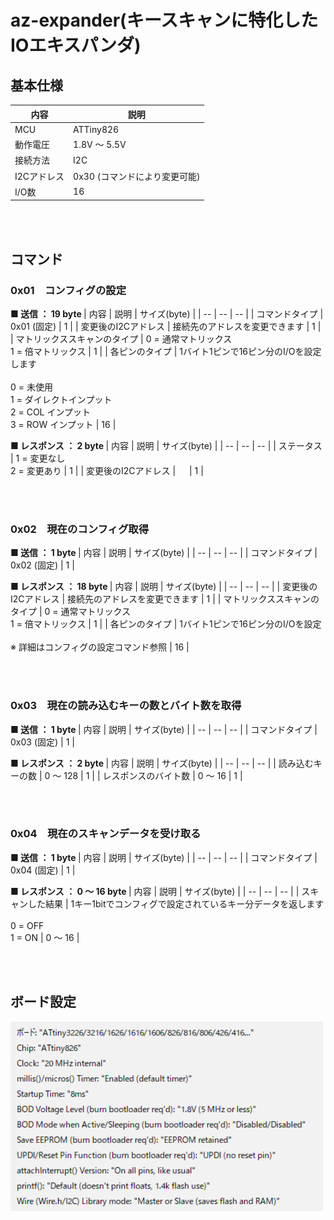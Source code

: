 # az-expander(キースキャンに特化したIOエキスパンダ)

## 基本仕様
|  内容  |  説明  |
|  --  |  --  |
|  MCU  |  ATTiny826  |
|  動作電圧  |  1.8V ～ 5.5V  |
|  接続方法  |  I2C  |
|  I2Cアドレス  |  0x30 (コマンドにより変更可能)  |
|  I/O数  |  16  |

<br><br>

## コマンド

### 0x01　コンフィグの設定

<b>■ 送信 ： 19 byte </b>
|  内容  |  説明  |  サイズ(byte)  |
|  --  |  --  |  --  |
|  コマンドタイプ  |  0x01 (固定)  |  1  |
|  変更後のI2Cアドレス  |  接続先のアドレスを変更できます  |  1  |
|  マトリックススキャンのタイプ  |  0 = 通常マトリックス<br>1 = 倍マトリックス  |  1  |
|  各ピンのタイプ  |  1バイト1ピンで16ピン分のI/Oを設定します<br><br>0 = 未使用<br>1 = ダイレクトインプット<br>2 = COL インプット<br>3 = ROW インプット  |  16  |

<b>■ レスポンス ： 2 byte </b>
|  内容  |  説明  |  サイズ(byte)  |
|  --  |  --  |  --  |
|  ステータス  |  1 = 変更なし<br>2 = 変更あり  |  1  |
|  変更後のI2Cアドレス  |  　  |  1  |

<br><br>

### 0x02　現在のコンフィグ取得

<b>■ 送信 ： 1 byte </b>
|  内容  |  説明  |  サイズ(byte)  |
|  --  |  --  |  --  |
|  コマンドタイプ  |  0x02 (固定)  |  1  |

<b>■ レスポンス ： 18 byte </b>
|  内容  |  説明  |  サイズ(byte)  |
|  --  |  --  |  --  |
|  変更後のI2Cアドレス  |  接続先のアドレスを変更できます  |  1  |
|  マトリックススキャンのタイプ  |  0 = 通常マトリックス<br>1 = 倍マトリックス  |  1  |
|  各ピンのタイプ  |  1バイト1ピンで16ピン分のI/Oを設定<br><br>※ 詳細はコンフィグの設定コマンド参照  |  16  |

<br><br>

### 0x03　現在の読み込むキーの数とバイト数を取得

<b>■ 送信 ： 1 byte </b>
|  内容  |  説明  |  サイズ(byte)  |
|  --  |  --  |  --  |
|  コマンドタイプ  |  0x03 (固定)  |  1  |

<b>■ レスポンス ： 2 byte </b>
|  内容  |  説明  |  サイズ(byte)  |
|  --  |  --  |  --  |
|  読み込むキーの数  |  0 ～ 128  |  1  |
|  レスポンスのバイト数  |  0 ～ 16  |  1  |

<br><br>

### 0x04　現在のスキャンデータを受け取る

<b>■ 送信 ： 1 byte </b>
|  内容  |  説明  |  サイズ(byte)  |
|  --  |  --  |  --  |
|  コマンドタイプ  |  0x04 (固定)  |  1  |

<b>■ レスポンス ： 0 ～ 16 byte </b>
|  内容  |  説明  |  サイズ(byte)  |
|  --  |  --  |  --  |
|  スキャンした結果  |  1キー1bitでコンフィグで設定されているキー分データを返します<br><br>0 = OFF<br>1 = ON  |  0 ～ 16  |

<br><br>

## ボード設定
<img src="/images/board.png" width="500"><br>

